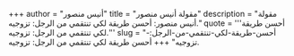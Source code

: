 +++
author = "أنيس منصور"
title = "مقولة أنيس منصور"
description = "مقولة أنيس منصور: أحسن طريقة لكي تنتقمي من الرجل: تزوجيه."
quote = '''أحسن طريقة لكي تنتقمي من الرجل: تزوجيه.''' 
slug = "أحسن-طريقة-لكي-تنتقمي-من-الرجل:-تزوجيه"
+++
أحسن طريقة لكي تنتقمي من الرجل: تزوجيه.
